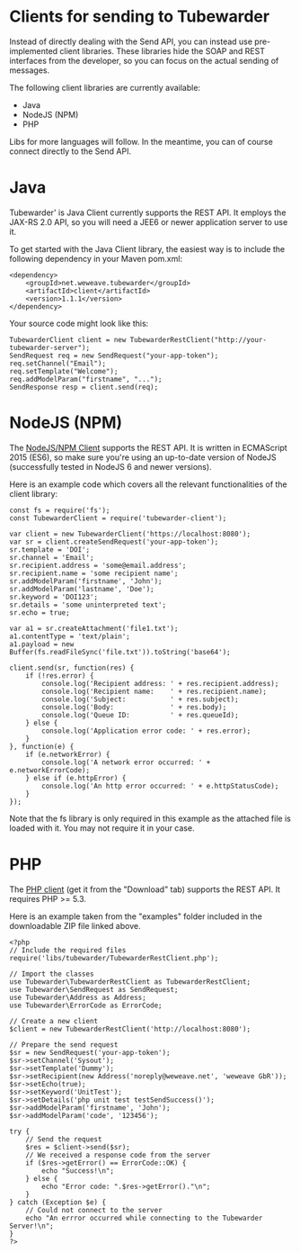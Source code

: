 # Clients for sending to Tubewarder
Instead of directly dealing with the Send API, you can instead use pre-implemented client libraries. These libraries hide the SOAP and REST interfaces from the developer, so you can focus on the actual sending of messages.

The following client libraries are currently available:

* Java
* NodeJS (NPM)
* PHP

Libs for more languages will follow. In the meantime, you can of course connect directly to the Send API.


# Java
Tubewarder' is Java Client currently supports the REST API. It employs the JAX-RS 2.0 API, so you will need a JEE6 or newer application server to use it.

To get started with the Java Client library, the easiest way is to include the following dependency in your Maven pom.xml:

```
<dependency>
    <groupId>net.weweave.tubewarder</groupId>
    <artifactId>client</artifactId>
    <version>1.1.1</version>
</dependency>
```

Your source code might look like this:

```
TubewarderClient client = new TubewarderRestClient("http://your-tubewarder-server");
SendRequest req = new SendRequest("your-app-token");
req.setChannel("Email");
req.setTemplate("Welcome");
req.addModelParam("firstname", "...");
SendResponse resp = client.send(req);
```

# NodeJS (NPM)
The [NodeJS/NPM Client](https://www.npmjs.com/package/tubewarder-client) supports the REST API. It is written in ECMAScript 2015 (ES6), so make sure you're using an up-to-date version of NodeJS (successfully tested in NodeJS 6 and newer versions).

Here is an example code which covers all the relevant functionalities of the client library:

```
const fs = require('fs');
const TubewarderClient = require('tubewarder-client');

var client = new TubewarderClient('https://localhost:8080');
var sr = client.createSendRequest('your-app-token');
sr.template = 'DOI';
sr.channel = 'Email';
sr.recipient.address = 'some@email.address';
sr.recipient.name = 'some recipient name';
sr.addModelParam('firstname', 'John');
sr.addModelParam('lastname', 'Doe');
sr.keyword = 'DOI123';
sr.details = 'some uninterpreted text';
sr.echo = true;

var a1 = sr.createAttachment('file1.txt');
a1.contentType = 'text/plain';
a1.payload = new Buffer(fs.readFileSync('file.txt')).toString('base64');

client.send(sr, function(res) {
    if (!res.error) {
        console.log('Recipient address: ' + res.recipient.address);
        console.log('Recipient name:    ' + res.recipient.name);
        console.log('Subject:           ' + res.subject);
        console.log('Body:              ' + res.body);
        console.log('Queue ID:          ' + res.queueId);
    } else {
        console.log('Application error code: ' + res.error);
    }
}, function(e) {
    if (e.networkError) {
        console.log('A network error occurred: ' + e.networkErrorCode);
    } else if (e.httpError) {
        console.log('An http error occurred: ' + e.httpStatusCode);
    }
});
```

Note that the fs library is only required in this example as the attached file is loaded with it. You may not require it in your case.

# PHP
The [PHP client](https://weweave.net/products/tubewarder/) (get it from the "Download" tab) supports the REST API. It requires PHP >= 5.3.

Here is an example taken from the "examples" folder included in the downloadable ZIP file linked above.

```
<?php
// Include the required files
require('libs/tubewarder/TubewarderRestClient.php');

// Import the classes
use Tubewarder\TubewarderRestClient as TubewarderRestClient;
use Tubewarder\SendRequest as SendRequest;
use Tubewarder\Address as Address;
use Tubewarder\ErrorCode as ErrorCode;

// Create a new client
$client = new TubewarderRestClient('http://localhost:8080');

// Prepare the send request
$sr = new SendRequest('your-app-token');
$sr->setChannel('Sysout');
$sr->setTemplate('Dummy');
$sr->setRecipient(new Address('noreply@weweave.net', 'weweave GbR'));
$sr->setEcho(true);
$sr->setKeyword('UnitTest');
$sr->setDetails('php unit test testSendSuccess()');
$sr->addModelParam('firstname', 'John');
$sr->addModelParam('code', '123456');

try {
    // Send the request
    $res = $client->send($sr);
    // We received a response code from the server
    if ($res->getError() == ErrorCode::OK) {
        echo "Success!\n";
    } else {
        echo "Error code: ".$res->getError()."\n";
    }
} catch (Exception $e) {
    // Could not connect to the server
    echo "An errror occurred while connecting to the Tubewarder Server!\n";
}
?>
```
